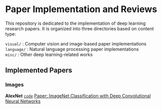# Paper Implementation and Reviews

This repository is dedicated to the implementation of deep learning research papers. It is organized into three directories based on content type:

`visual/` : Computer vision and image-based paper implementations  
`language/` : Natural language processing paper implementations  
`misc/` : Other deep learning-related works

## Implemented Papers

### Images

**AlexNet**
  [`code`](Visual/Models/AlexNet.py)
  [Paper: ImageNet Classification with Deep Convolutional Neural Networks](https://proceedings.neurips.cc/paper_files/paper/2012/file/c399862d3b9d6b76c8436e924a68c45b-Paper.pdf)  
  
